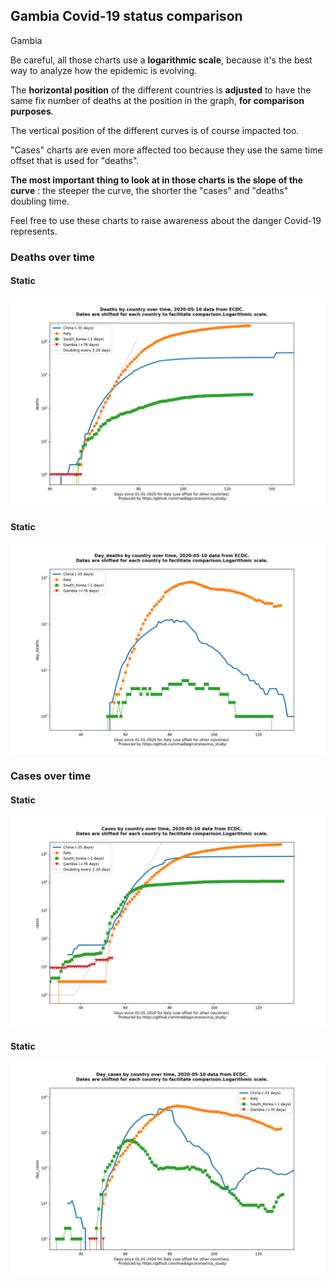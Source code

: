 ## Gambia Covid-19 status comparison 

Gambia



Be careful, all those charts use a **logarithmic scale**, because it's the best way to analyze how the epidemic is evolving.
 
The **horizontal position** of the different countries is **adjusted** to have the same fix number of deaths at the position in the graph, **for comparison purposes**.

The vertical position of the different curves is of course impacted too.

"Cases" charts are even more affected too because they use the same time offset that is used for "deaths".

**The most important thing to look at in those charts is the slope of the curve** : the steeper the curve, the shorter the "cases" and "deaths" doubling time.

Feel free to use these charts to raise awareness about the danger Covid-19 represents. 


 
### Deaths over time
 
#### Static
![Gambia covid-19 deaths static chart](https://raw.githubusercontent.com/madlag/coronavirus_study/master/notebooks/graphs/2020-05-10/countries/Gambia/2020-05-10_Gambia_deaths.png "Gambia covid-19 deaths static chart")   
 
#### Static
![Gambia covid-19 daily deaths static chart](https://raw.githubusercontent.com/madlag/coronavirus_study/master/notebooks/graphs/2020-05-10/countries/Gambia/2020-05-10_Gambia_day_deaths.png "Gambia covid-19 day_deaths static chart")   

 
### Cases over time
 
#### Static
![Gambia covid-19 cases static chart](https://raw.githubusercontent.com/madlag/coronavirus_study/master/notebooks/graphs/2020-05-10/countries/Gambia/2020-05-10_Gambia_cases.png "Gambia covid-19 cases static chart")   
 
#### Static
![Gambia covid-19 daily cases static chart](https://raw.githubusercontent.com/madlag/coronavirus_study/master/notebooks/graphs/2020-05-10/countries/Gambia/2020-05-10_Gambia_day_cases.png "Gambia covid-19 day_cases static chart")   

